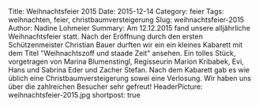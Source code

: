 Title: Weihnachtsfeier 2015
Date: 2015-12-14
Category: feier
Tags: weihnachten, feier, christbaumversteigerung
Slug: weihnachtsfeier-2015
Author: Nadine Lohmeier
Summary: Am 12.12.2015 fand unsere alljährliche Weihnachtsfeier statt. Nach der Eröffnung durch den ersten Schützenmeister Christian Bauer durften wir ein ein kleines Kabarett mit dem Titel "Weihnachtszoff und staade Zeit" ansehen. Ein tolles Stück, vorgetragen von Marina Blumenstingl, Regisseurin Marion Kribabek, Evi, Hans und Sabrina Eder und Zacher Stefan. Nach dem Kabarett gab es wie üblich eine Christbaumversteigerung sowei eine Verlosung. Wir haben uns über die zahlreichen Besucher sehr gefreut!
HeaderPicture: weihnachtsfeier-2015.jpg
shortpost: true